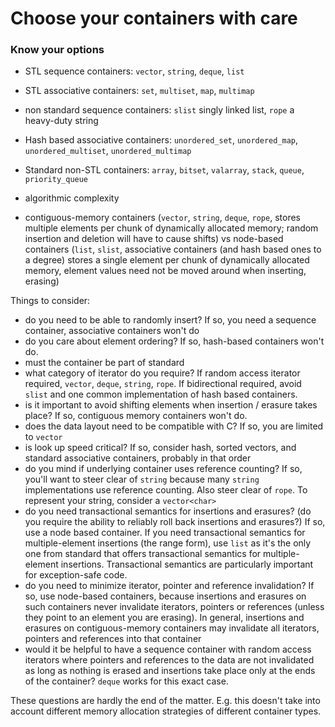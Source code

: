 # Choose your containers with care

### Know your options

* STL sequence containers: `vector`, `string`, `deque`, `list`
* STL associative containers: `set`, `multiset`, `map`, `multimap`
* non standard sequence containers: `slist` singly linked list, `rope` a heavy-duty string
* Hash based associative containers: `unordered_set`, `unordered_map`, `unordered_multiset`, `unordered_multimap`
* Standard non-STL containers: `array`, `bitset`, `valarray`, `stack`, `queue`, `priority_queue`

* algorithmic complexity
* contiguous-memory containers (`vector`, `string`, `deque`, `rope`, stores multiple elements per chunk of dynamically allocated memory; random insertion and deletion will have to cause shifts) vs node-based containers (`list`, `slist`, associative containers (and hash based ones to a degree) stores a single element per chunk of dynamically allocated memory, element values need not be moved around when inserting, erasing)

Things to consider:
* do you need to be able to randomly insert? If so, you need a sequence container, associative containers won't do
* do you care about element ordering? If so, hash-based containers won't do.
* must the container be part of standard
* what category of iterator do you require? If random access iterator required, `vector`, `deque`, `string`, `rope`. If bidirectional required, avoid `slist` and one common implementation of hash based containers.
* is it important to avoid shifting elements when insertion / erasure takes place? If so, contiguous memory containers won't do.
* does the data layout need to be compatible with C? If so, you are limited to `vector`
* is look up speed critical? If so, consider hash, sorted vectors, and standard associative containers, probably in that order
* do you mind if underlying container uses reference counting? If so, you'll want to steer clear of `string` because many `string` implementations use reference counting. Also steer clear of `rope`. To represent your string, consider a `vector<char>`
* do you need transactional semantics for insertions and erasures? (do you require the ability to reliably roll back insertions and erasures?) If so, use a node based container. If you need transactional semantics for multiple-element insertions (the range form), use `list` as it's the only one from standard that offers transactional semantics for multiple-element insertions. Transactional semantics are particularly important for exception-safe code.
* do you need to minimize iterator, pointer and reference invalidation? If so, use node-based containers, because insertions and erasures on such containers never invalidate iterators, pointers or references (unless they point to an element you are erasing). In general, insertions and erasures on contiguous-memory containers may invalidate all iterators, pointers and references into that container
* would it be helpful to have a sequence container with random access iterators where pointers and references to the data are not invalidated as long as nothing is erased and insertions take place only at the ends of the container? `deque` works for this exact case.

These questions are hardly the end of the matter. E.g. this doesn't take into account different memory allocation strategies of different container types.
